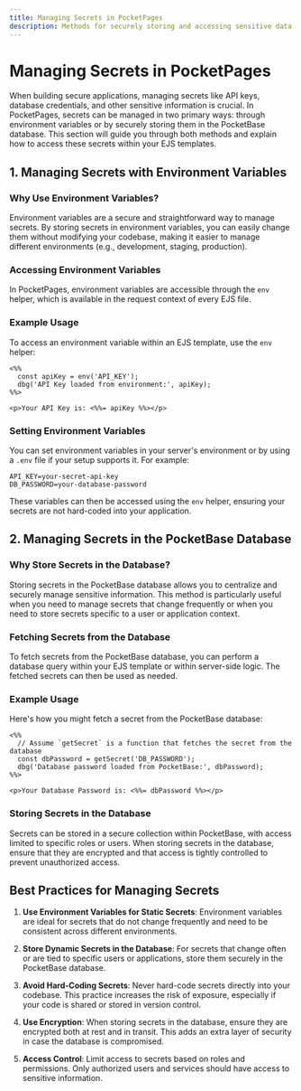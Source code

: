 ```yaml
---
title: Managing Secrets in PocketPages
description: Methods for securely storing and accessing sensitive data in PocketPages applications using environment variables and PocketBase database, with examples for EJS template integration.
---
```


# Managing Secrets in PocketPages

When building secure applications, managing secrets like API keys, database credentials, and other sensitive information is crucial. In PocketPages, secrets can be managed in two primary ways: through environment variables or by securely storing them in the PocketBase database. This section will guide you through both methods and explain how to access these secrets within your EJS templates.

## 1. Managing Secrets with Environment Variables

### Why Use Environment Variables?

Environment variables are a secure and straightforward way to manage secrets. By storing secrets in environment variables, you can easily change them without modifying your codebase, making it easier to manage different environments (e.g., development, staging, production).

### Accessing Environment Variables

In PocketPages, environment variables are accessible through the `env` helper, which is available in the request context of every EJS file.

### Example Usage

To access an environment variable within an EJS template, use the `env` helper:

```ejs
<%%
  const apiKey = env('API_KEY');
  dbg('API Key loaded from environment:', apiKey);
%%>

<p>Your API Key is: <%%= apiKey %%></p>
```

### Setting Environment Variables

You can set environment variables in your server's environment or by using a `.env` file if your setup supports it. For example:

```
API_KEY=your-secret-api-key
DB_PASSWORD=your-database-password
```

These variables can then be accessed using the `env` helper, ensuring your secrets are not hard-coded into your application.

## 2. Managing Secrets in the PocketBase Database

### Why Store Secrets in the Database?

Storing secrets in the PocketBase database allows you to centralize and securely manage sensitive information. This method is particularly useful when you need to manage secrets that change frequently or when you need to store secrets specific to a user or application context.

### Fetching Secrets from the Database

To fetch secrets from the PocketBase database, you can perform a database query within your EJS template or within server-side logic. The fetched secrets can then be used as needed.

### Example Usage

Here's how you might fetch a secret from the PocketBase database:

```ejs
<%%
  // Assume `getSecret` is a function that fetches the secret from the database
  const dbPassword = getSecret('DB_PASSWORD');
  dbg('Database password loaded from PocketBase:', dbPassword);
%%>

<p>Your Database Password is: <%%= dbPassword %%></p>
```

### Storing Secrets in the Database

Secrets can be stored in a secure collection within PocketBase, with access limited to specific roles or users. When storing secrets in the database, ensure that they are encrypted and that access is tightly controlled to prevent unauthorized access.

## Best Practices for Managing Secrets

1. **Use Environment Variables for Static Secrets**: Environment variables are ideal for secrets that do not change frequently and need to be consistent across different environments.

2. **Store Dynamic Secrets in the Database**: For secrets that change often or are tied to specific users or applications, store them securely in the PocketBase database.

3. **Avoid Hard-Coding Secrets**: Never hard-code secrets directly into your codebase. This practice increases the risk of exposure, especially if your code is shared or stored in version control.

4. **Use Encryption**: When storing secrets in the database, ensure they are encrypted both at rest and in transit. This adds an extra layer of security in case the database is compromised.

5. **Access Control**: Limit access to secrets based on roles and permissions. Only authorized users and services should have access to sensitive information.
